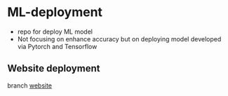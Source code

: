 # ML-deployment

- repo for deploy ML model
- Not focusing on enhance accuracy but on deploying model developed via Pytorch and Tensorflow

## Website deployment

branch [website](https://github.com/SpellOnYou/ML-toy-project/website)
